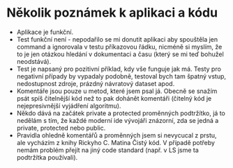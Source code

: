 Několik poznámek k aplikaci a kódu
==================================

 - Aplikace je funkční.
 - Test funkční není - nepodařilo se mi donutit aplikaci aby spouštěla jen command a ignorovala v testu příkazovou řádku,
 nicméně si myslím, že to je jen otázkou hledání v dokumentaci a času (který se mi teď bohužel neodstává).
 - Test je napsaný pro pozitivní příklad, kdy vše funguje jak má. Testy pro negativní případy by vypadaly podobně, 
 testoval bych tam špatný vstup, nedostupnost zdroje, prázdný návratový dataset apod.
 - Komentáře jsou pouze u metod, které jsem psal já. Obecně se snažím psát spíš čitelnější kód než to pak dohánět komentáři (čitelný kód je nejepresivnější vyjádření algoritmu).
 - Někdo dává na začátek private a protected proměnných podtržítko, já to nedělám s tím, že každé moderní ide vývojáři znázorní, zda se jedná a private, protected nebo public.
 - Pravidla ohledně komentářů a proměnných jsem si nevycucal z prstu, ale vycházím z knihy Rickyho C. Matina Čistý kód. 
 V případě potřeby nemám problém přejít na jiný code standard (např. v LS jsme ta podtržítka používali).